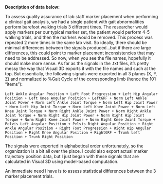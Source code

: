 **Description of data below:**

To assess quality assurance of lab staff marker placement when performing a clinical gait analysis, we had a single patient with gait abnormalities perform barefoot walking trials 3 different times. The researcher would apply markers per our typical marker set, the patient would perform 4-5 walking trials, and then the markers would be removed. This process was repeated 2 more times in the same lab visit. So ideally, there should be minimal differences between the signals produced…but if there are large differences, this could point to marker placement inconsistencies that may need to be addressed.
So now, when you see the file names, hopefully it should make more sense. As far as the signals in the .txt files, it’s pretty messy the way that Visual 3D exports it with the file names and such at the top. But essentially, the following signals were exported in all 3 planes (X, Y, Z) and normalized to %Gait Cycle of the corresponding limb (hence the 101 “items”):<br><br>
    `Left Ankle Angular Position + Left Foot Progression + Left Hip Angular Position + Left Knee Angular Position + LeftGRF + Norm Left Ankle Joint Power + Norm Left Ankle Joint Torque + Norm Left Hip Joint Power + Norm Left Hip Joint Torque + Norm Left Knee Joint Power + Norm Left Knee Joint Torque + Norm Right Ankle Joint Power + Norm Right Ankle Joint Torque + Norm Right Hip Joint Power + Norm Right Hip Joint Torque + Norm Right Knee Joint Power + Norm Right Knee Joint Torque + Pelvis Left Angular Position + Pelvis Right Angular Position + Right Ankle Angular Position + Right Foot Progression + Right Hip Angular Position + Right Knee Angular Position + RightGRF + Trunk Left Position + Trunk Right Position`  

The signals were exported in alphabetical order unfortunately, so the organization is a bit all over the place. I could also export actual marker trajectory position data, but I just began with these signals that are calculated in Visual 3D using model-based computation.

An immediate need I have is to assess statistical differences between the 3 marker placement trials.
